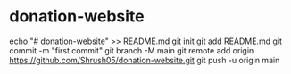 # donation-website
echo "# donation-website" >> README.md
git init
git add README.md
git commit -m "first commit"
git branch -M main
git remote add origin https://github.com/Shrush05/donation-website.git
git push -u origin main
